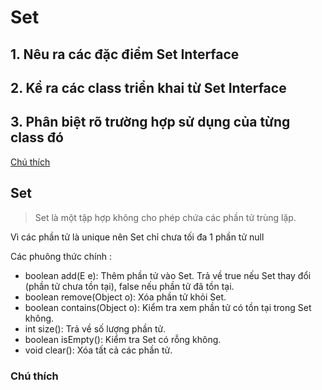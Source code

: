 # Set

## 1. Nêu ra các đặc điểm Set Interface

## 2. Kể ra các class triển khai từ Set Interface

## 3. Phân biệt rõ trường hợp sử dụng của từng class đó

[Chú thích](#chú-thích)

## Set

> Set là một tập hợp không cho phép chứa các phần tử trùng lặp.

Vì các phần tử là unique nên Set chỉ chưa tối đa 1 phần tử null

Các phuông thức chính :

- boolean add(E e): Thêm phần tử vào Set. Trả về true nếu Set thay đổi (phần tử chưa tồn tại), false nếu phần tử đã tồn
  tại.
- boolean remove(Object o): Xóa phần tử khỏi Set.
- boolean contains(Object o): Kiểm tra xem phần tử có tồn tại trong Set không.
- int size(): Trả về số lượng phần tử.
- boolean isEmpty(): Kiểm tra Set có rỗng không.
- void clear(): Xóa tất cả các phần tử.

### Chú thích